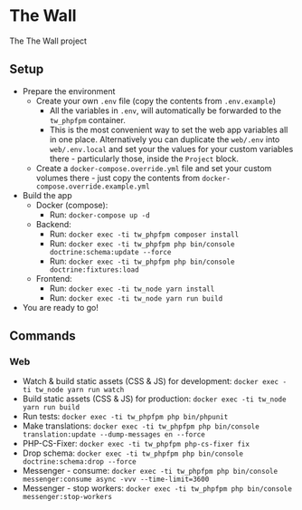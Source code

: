 # The Wall

The The Wall project


## Setup

* Prepare the environment
  * Create your own `.env` file (copy the contents from `.env.example`)
    * All the variables in `.env`, will automatically be forwarded to the `tw_phpfpm` container.
    * This is the most convenient way to set the web app variables all in one place. Alternatively you can duplicate the `web/.env` into `web/.env.local` and set your the values for your custom variables there - particularly those, inside the `Project` block.
  * Create a `docker-compose.override.yml` file and set your custom volumes there - just copy the contents from `docker-compose.override.example.yml`
* Build the app
  * Docker (compose):
    * Run: `docker-compose up -d`
  * Backend:
    * Run: `docker exec -ti tw_phpfpm composer install`
    * Run: `docker exec -ti tw_phpfpm php bin/console doctrine:schema:update --force`
    * Run: `docker exec -ti tw_phpfpm php bin/console doctrine:fixtures:load`
  * Frontend:
    * Run: `docker exec -ti tw_node yarn install`
    * Run: `docker exec -ti tw_node yarn run build`
* You are ready to go!


## Commands

### Web

* Watch & build static assets (CSS & JS) for development: `docker exec -ti tw_node yarn run watch`
* Build static assets (CSS & JS) for production: `docker exec -ti tw_node yarn run build`
* Run tests: `docker exec -ti tw_phpfpm php bin/phpunit`
* Make translations: `docker exec -ti tw_phpfpm php bin/console translation:update --dump-messages en --force`
* PHP-CS-Fixer: `docker exec -ti tw_phpfpm php-cs-fixer fix`
* Drop schema: `docker exec -ti tw_phpfpm php bin/console doctrine:schema:drop --force`
* Messenger - consume: `docker exec -ti tw_phpfpm php bin/console messenger:consume async -vvv --time-limit=3600`
* Messenger - stop workers: `docker exec -ti tw_phpfpm php bin/console messenger:stop-workers`
